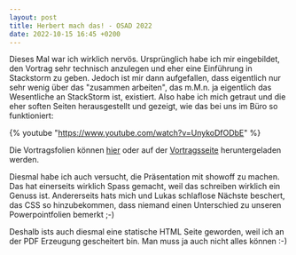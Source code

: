 ```yaml
---
layout: post
title: Herbert mach das! - OSAD 2022
date: 2022-10-15 16:45 +0200
---
```


Dieses Mal war ich wirklich nervös. Ursprünglich habe ich mir eingebildet, den Vortrag sehr technisch anzulegen und eher eine Einführung in Stackstorm zu geben.
Jedoch ist mir dann aufgefallen, dass eigentlich nur sehr wenig über das "zusammen arbeiten", das m.M.n. ja eigentlich das Wesentliche an StackStorm ist, existiert. Also habe ich mich getraut und die eher soften Seiten herausgestellt und gezeigt, wie das bei uns im Büro so funktioniert:

{% youtube "https://www.youtube.com/watch?v=UnykoDfODbE" %}

Die Vortragsfolien können [hier](/assets/pdf/osad2022-schaller-stackstorm.html) oder auf der [Vortragsseite](https://osad-munich.org/featured-speakers-2022/herbert-mach-das-stackstorm-im-taeglichen-betrieb/) heruntergeladen werden.

Diesmal habe ich auch versucht, die Präsentation mit showoff zu machen. Das hat einerseits wirklich Spass gemacht, weil das schreiben wirklich ein Genuss ist. Andererseits hats mich und Lukas schlaflose Nächste beschert, das CSS so hinzubekommen, dass niemand einen Unterschied zu unseren Powerpointfolien bemerkt ;-)

Deshalb ists auch diesmal eine statische HTML Seite geworden, weil ich an der PDF Erzeugung gescheitert bin. Man muss ja auch nicht alles können :-)
